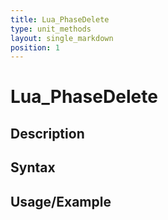 ```yaml
---
title: Lua_PhaseDelete
type: unit_methods
layout: single_markdown
position: 1
---
```


# Lua_PhaseDelete

## Description

## Syntax

## Usage/Example


